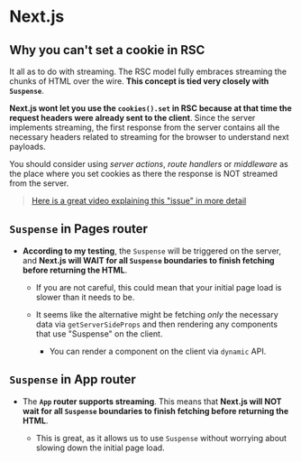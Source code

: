 # Next.js

## Why you can't set a cookie in RSC

It all as to do with streaming. The RSC model fully embraces streaming the chunks of HTML over the wire. **This concept is tied very closely with `Suspense`**.

**Next.js wont let you use the `cookies().set` in RSC because at that time the request headers were already sent to the client**. Since the server implements streaming, the first response from the server contains all the necessary headers related to streaming for the browser to understand next payloads.

You should consider using _server actions_, _route handlers_ or _middleware_ as the place where you set cookies as there the response is NOT streamed from the server.

> [Here is a great video explaining this "issue" in more detail](https://www.youtube.com/watch?v=ejO8V5vt-7I)

## `Suspense` in Pages router

- **According to my testing**, the `Suspense` will be triggered on the server, and **Next.js will WAIT for all `Suspense` boundaries to finish fetching before returning the HTML**.

  - If you are not careful, this could mean that your initial page load is slower than it needs to be.

  - It seems like the alternative might be fetching _only_ the necessary data via `getServerSideProps` and then rendering any components that use "Suspense" on the client.

    - You can render a component on the client via `dynamic` API.

## `Suspense` in App router

- The **`App` router supports streaming**. This means that **Next.js will NOT wait for all `Suspense` boundaries to finish fetching before returning the HTML**.

  - This is great, as it allows us to use `Suspense` without worrying about slowing down the initial page load.
